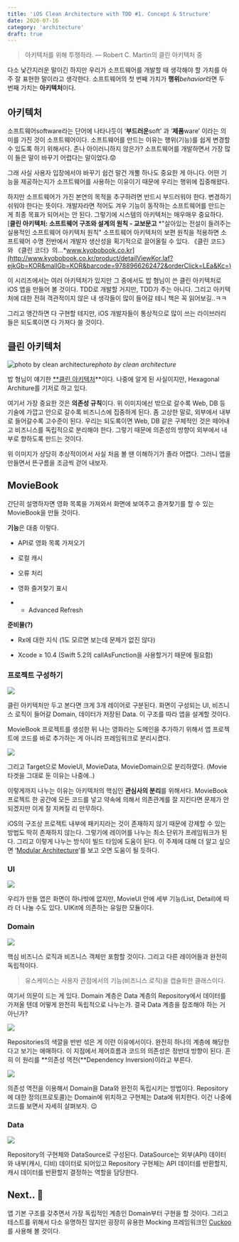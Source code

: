 ```yaml
---
title: 'iOS Clean Architecture with TDD #1. Concept & Structure'
date: 2020-07-16
category: 'architecture'
draft: true
---
```


> 아키텍처를 위해 투쟁하라. — Robert C. Martin의 클린 아키텍처 중

다소 낯간지러운 말이긴 하지만 우리가 소프트웨어를 개발할 때 생각해야 할 가치를 아주 잘 표현한 말이라고 생각한다. 소프트웨어의 첫 번째 가치가 **행위***behavior*라면 두 번째 가치는 **아키텍처**이다.

## 아키텍처

소프트웨어software라는 단어에 나타나듯이 ‘**부드러운**soft’ 과 ‘**제품**ware’ 이라는 의미를 가진 것이 소프트웨어이다. 소프트웨어를 만드는 이유는 행위(기능)를 쉽게 변경할 수 있도록 하기 위해서다. 존나 아이러니하지 않은가? 소프트웨어를 개발하면서 가장 많이 들은 말이 바꾸기 어렵다는 말이었다.😟

그래 사실 사용자 입장에서야 바꾸기 쉽건 말건 개뿔 하나도 중요한 게 아니다. 어떤 기능을 제공하는지가 소프트웨어를 사용하는 이유이기 때문에 우리는 행위에 집중해왔다.

하지만 소프트웨어가 가진 본연의 목적을 추구하려면 반드시 부드러워야 한다. 변경하기 쉬워야 한다는 뜻이다. 개발자라면 적어도 겨우 기능이 동작하는 소프트웨어를 만드는 게 최종 목표가 되어서는 안 된다. 그렇기에 시스템의 아키텍처는 매우매우 중요하다.
[**클린 아키텍처: 소프트웨어 구조와 설계의 원칙 - 교보문고**
*"살아있는 전설이 들려주는 실용적인 소프트웨어 아키텍처 원칙" 소프트웨어 아키텍처의 보편 원칙을 적용하면 소프트웨어 수명 전반에서 개발자 생산성을 획기적으로 끌어올릴 수 있다. 《클린 코드》와 《클린 코더》의…*www.kyobobook.co.kr](http://www.kyobobook.co.kr/product/detailViewKor.laf?ejkGb=KOR&mallGb=KOR&barcode=9788966262472&orderClick=LEa&Kc=)

이 시리즈에서는 여러 아키텍처가 있지만 그 중에서도 밥 형님이 쓴 클린 아키텍처로 iOS 앱을 만들어 볼 것이다. TDD로 개발할 거지만, TDD가 주는 아니다. 그리고 아키텍처에 대한 전혀 객관적이지 않은 내 생각들이 많이 들어갈 테니 책은 꼭 읽어보길..ㅋㅋ

그리고 앵간하면 다 구현할 테지만, iOS 개발자들이 통상적으로 많이 쓰는 라이브러리들은 되도록이면 다 가져다 쓸 것이다.

## 클린 아키텍처

![photo by clean architecture](https://cdn-images-1.medium.com/max/2000/1*B7LkQDyDqLN3rRSrNYkETA.jpeg)*photo by clean architecture*

밥 형님이 얘기한 [**클린 아키텍처](https://blog.cleancoder.com/uncle-bob/2012/08/13/the-clean-architecture.html)**이다. 나중에 알게 된 사실이지만, Hexagonal Architure를 기저로 하고 있다.

여기서 가장 중요한 것은 **의존성 규칙**이다. 위 이미지에선 밖으로 갈수록 Web, DB 등 기술에 가깝고 안으로 갈수록 비즈니스에 집중하게 된다. 좀 고상한 말로, 외부에서 내부로 들어갈수록 고수준이 된다. 우리는 되도록이면 Web, DB 같은 구체적인 것은 떼어내고 비즈니스를 독립적으로 분리해야 한다. 그렇기 때문에 의존성의 방향이 외부에서 내부로 향하도록 만드는 것이다.

위 이미지가 상당히 추상적이어서 사실 처음 볼 땐 이해하기가 졸라 어렵다. 그러니 앱을 만들면서 뜬구름을 조금씩 걷어 내보자.

## **MovieBook**

간단히 설명하자면 영화 목록을 가져와서 화면에 보여주고 즐겨찾기를 할 수 있는 MovieBook을 만들 것이다.

**기능**은 대충 이렇다.

* API로 영화 목록 가져오기

* 로컬 캐시

* 오류 처리

* 영화 즐겨찾기 표시

* + Advanced Refresh

**준비물(?)**

* Rx에 대한 지식 (1도 모르면 보는데 문제가 없진 않다)

* Xcode ≥ 10.4 (Swift 5.2의 callAsFunction을 사용할거기 때문에 필요함)

### 프로젝트 구성하기

![](https://cdn-images-1.medium.com/max/2796/1*S_SNq6zHadYFbEStcEhMcg.png)

클린 아키텍처만 두고 본다면 크게 3개 레이어로 구분된다. 화면이 구성되는 UI, 비즈니스 로직이 들어갈 Domain, 데이터가 저장된 Data. 이 구조를 따라 앱을 설계할 것이다.

MovieBook 프로젝트를 생성한 뒤 나는 영화라는 도메인을 추가하기 위해서 앱 프로젝트에 코드를 바로 추가하는 게 아니라 프레임워크로 분리시켰다.

![](https://cdn-images-1.medium.com/max/2000/1*5OKz-RkE4uuXUZ7NimnK4g.png)

그리고 Target으로 MovieUI, MovieData, MovieDomain으로 분리하였다. (Movie 타겟을 그대로 둔 이유는 나중에..)

이렇게까지 나누는 이유는 아키텍처의 핵심인 **관심사의 분리**를 위해서다. MovieBook 프로젝트 한 공간에 모든 코드를 넣고 약속에 의해서 의존관계를 잘 지킨다면 문제가 안되겠지만 이게 잘 지켜질 리 만무하다.

iOS의 구조상 프로젝트 내부에 패키지라는 것이 존재하지 않기 때문에 강제할 수 있는 방법도 딱히 존재하지 않는다. 그렇기에 레이어를 나누는 최소 단위가 프레임워크가 된다. 그리고 이렇게 나누는 방식이 빌드 타임에 도움이 된다. 이 주제에 대해 더 알고 싶으면 ‘[Modular Architecture](https://medium.com/flawless-app-stories/a-modular-architecture-in-swift-aafd9026aa99)’를 보고 오면 도움이 될 듯하다.

### UI

![](https://cdn-images-1.medium.com/max/2000/1*de6zMDcuCr2U8U8DrZfCpw.png)

우리가 만들 앱은 화면이 하나밖에 없지만, MovieUI 안에 세부 기능(List, Detail)에 따라 더 나눌 수도 있다. UIKit에 의존하는 유일한 모듈이다.

### Domain

![](https://cdn-images-1.medium.com/max/2000/1*jWVUpYIC8QoxeQnbsacHjw.png)

핵심 비즈니스 로직과 비즈니스 객체만 포함할 것이다. 그리고 다른 레이어들과 완전히 독립적이다.
> 유스케이스는 사용자 관점에서의 기능(비즈니스 로직)을 캡슐화한 클래스이다.

여기서 의문이 드는 게 있다. Domain 계층은 Data 계층의 Repository에서 데이터를 가져올 텐데 어떻게 완전히 독립적으로 나누는가. 결국 Data 계층을 참조해야 하는 거 아닌가?

![](https://cdn-images-1.medium.com/max/2348/1*uP-3c2UXSKDyRlgD8i3Acg.png)

Repositories의 색깔을 반반 섞은 게 이런 이유에서이다. 완전히 하나의 계층에 해당한다고 보기는 애매하다. 이 지점에서 제어흐름과 코드의 의존성은 정반대 방향이 된다. 흔히 이 원리를 **의존성 역전(**Dependency Inversion)이라고 부른다.

![](https://cdn-images-1.medium.com/max/2612/1*iT3rvA6gWCxvk5DszM8zJw.png)

의존성 역전을 이용해서 Domain을 Data와 완전히 독립시키는 방법이다. Repository에 대한 정의(프로토콜)는 Domain에 위치하고 구현체는 Data에 위치한다. 이건 나중에 코드를 보면서 자세히 살펴보자. 😉

### Data

![](https://cdn-images-1.medium.com/max/2000/1*ql3hWupnXrg6QOazHg1OoA.png)

Repository의 구현체와 DataSource로 구성된다. DataSource는 외부(API) 데이터와 내부(캐시, 디비) 데이터로 되어있고 Repository 구현체는 API 데이터를 반환할지, 캐시 데이터를 반환할지 결정하는 역할을 담당한다.

## Next.. 👋

앱 기본 구조를 갖추면서 가장 독립적인 계층인 Domain부터 구현을 할 것이다. 그리고 테스트를 위해서 다소 유명하진 않지만 굉장히 유용한 Mocking 프레임워크인 [Cuckoo](https://github.com/Brightify/Cuckoo)를 사용해 볼 것이다.
